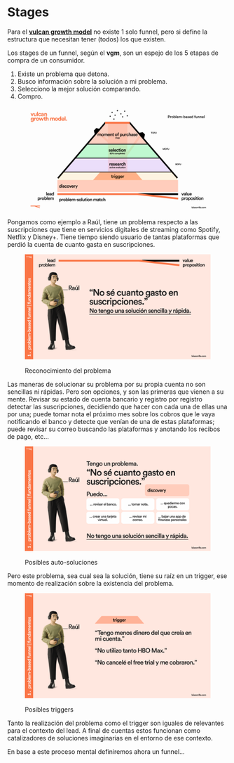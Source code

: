 # Stages

Para el [**vulcan growth model**](../) no existe 1 solo funnel, pero si define la estructura que necesitan tener (todos) los que existen.

Los stages de un funnel, según el **vgm**, son un espejo de los 5 etapas de compra de un consumidor.

1. Existe un problema que detona.
2. Busco información sobre la solución a mi problema.
3. Selecciono la mejor solución comparando.
4. Compro.

<figure><img src="../.gitbook/assets/Frame 17 (1).png" alt=""><figcaption></figcaption></figure>

Pongamos como ejemplo a Raúl, tiene un problema respecto a las suscripciones que tiene en servicios digitales de streaming como Spotify, Netflix y Disney+. Tiene tiempo siendo usuario de tantas plataformas que perdió la cuenta de cuanto gasta en suscripciones.

<figure><img src="../.gitbook/assets/Frame 23.png" alt=""><figcaption><p>Reconocimiento del problema</p></figcaption></figure>

Las maneras de solucionar su problema por su propia cuenta no son sencillas ni rápidas. Pero son opciones, y son las primeras que vienen a su mente. Revisar su estado de cuenta bancario y registro por registro detectar las suscripciones, decidiendo que hacer con cada una de ellas una por una; puede tomar nota el próximo mes sobre los cobros que le vaya notificando el banco y detecte que venían de una de estas plataformas; puede revisar su correo buscando las plataformas y anotando los recibos de pago, etc...

<figure><img src="../.gitbook/assets/Frame 22.png" alt=""><figcaption><p>Posibles auto-soluciones</p></figcaption></figure>

Pero este problema, sea cual sea la solución, tiene su raíz en un trigger, ese momento de realización sobre la existencia del problema.

<figure><img src="../.gitbook/assets/Frame 24.png" alt=""><figcaption><p>Posibles triggers</p></figcaption></figure>

Tanto la realización del problema como el trigger son iguales de relevantes para el contexto del lead. A final de cuentas estos funcionan como catalizadores de soluciones imaginarias en el entorno de ese contexto.

En base a este proceso mental definiremos ahora un funnel...
